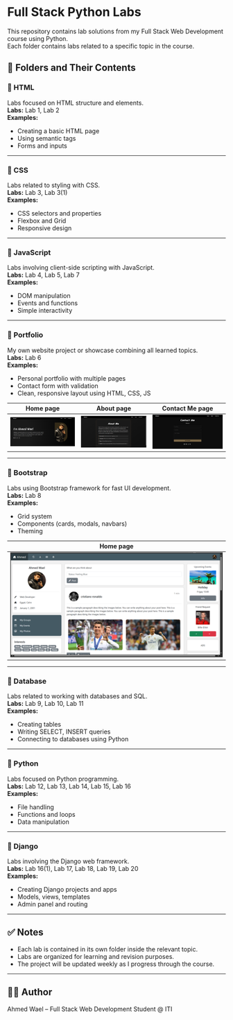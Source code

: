 # Full Stack Python Labs

This repository contains lab solutions from my Full Stack Web Development course using Python.  
Each folder contains labs related to a specific topic in the course.

## 📁 Folders and Their Contents

### 🔷 HTML
Labs focused on HTML structure and elements.  
**Labs:** Lab 1, Lab 2  
**Examples:**  
- Creating a basic HTML page  
- Using semantic tags  
- Forms and inputs

---

### 🔷 CSS
Labs related to styling with CSS.  
**Labs:** Lab 3, Lab 3(1)  
**Examples:**  
- CSS selectors and properties  
- Flexbox and Grid  
- Responsive design

---

### 🔷 JavaScript
Labs involving client-side scripting with JavaScript.  
**Labs:** Lab 4, Lab 5, Lab 7  
**Examples:**  
- DOM manipulation  
- Events and functions  
- Simple interactivity

---

### 🔷 Portfolio
My own website project or showcase combining all learned topics.  
**Labs:** Lab 6  
**Examples:**  
- Personal portfolio with multiple pages  
- Contact form with validation  
- Clean, responsive layout using HTML, CSS, JS

| Home page | About page | Contact Me page |
|--------------|--------------|--------------|
| ![v1](Portfolio/images/home.png) | ![v2](Portfolio/images/about.png) | ![v3](Portfolio/images/contactMe.png) |

---

### 🔷 Bootstrap
Labs using Bootstrap framework for fast UI development.  
**Labs:** Lab 8  
**Examples:**  
- Grid system  
- Components (cards, modals, navbars)  
- Theming

| Home page |
|--------------|
| ![v1](Bootstrap/Lab_8/images/home.png) |

---

### 🔷 Database
Labs related to working with databases and SQL.  
**Labs:** Lab 9, Lab 10, Lab 11  
**Examples:**  
- Creating tables  
- Writing SELECT, INSERT queries  
- Connecting to databases using Python

---

### 🔷 Python
Labs focused on Python programming.  
**Labs:** Lab 12, Lab 13, Lab 14, Lab 15, Lab 16  
**Examples:**  
- File handling  
- Functions and loops  
- Data manipulation

---

### 🔷 Django
Labs involving the Django web framework.  
**Labs:** Lab 16(1), Lab 17, Lab 18, Lab 19, Lab 20  
**Examples:**  
- Creating Django projects and apps  
- Models, views, templates  
- Admin panel and routing

---

## ✅ Notes
- Each lab is contained in its own folder inside the relevant topic.
- Labs are organized for learning and revision purposes.
- The project will be updated weekly as I progress through the course.

---

## 👨‍💻 Author
Ahmed Wael – Full Stack Web Development Student @ ITI
